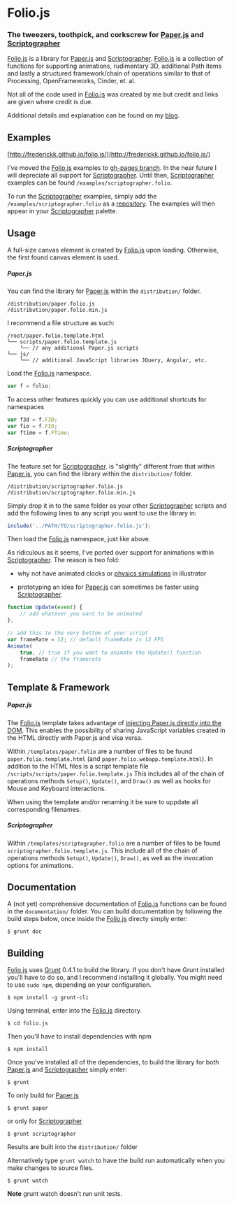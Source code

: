 Folio.js
============
### The tweezers, toothpick, and corkscrew for [Paper.js](http://paperjs.org/) and [Scriptographer](http://scriptographer.org/) ###


[Folio.js](http://kennethfrederick.de/foliojs/) is a library for [Paper.js](http://paperjs.org/) and [Scriptographer](http://scriptographer.org/). [Folio.js](http://kennethfrederick.de/foliojs/) is a collection of functions for supporting animations, rudimentary 3D, additional Path items and lastly a structured framework/chain of operations similar to that of Processing, OpenFrameworks, Cinder, et. al.

Not all of the code used in [Folio.js](http://kennethfrederick.de/foliojs/) was created by me but credit and links are given where credit is due.

Additional details and explanation can be found on my [blog](http://kenfrederick.blogspot.de/2012/12/paperjs-frederickkpaper.html).



Examples
-------------

[http://frederickk.github.io/folio.js/](http://frederickk.github.io/folio.js/)

I've moved the [Folio.js](http://kennethfrederick.de/foliojs/) examples to [gh-pages branch](https://github.com/frederickk/folio.js/tree/gh-pages). In the near future I will depreciate all support for [Scriptographer](http://scriptographer.org/). Until then, [Scriptographer](http://scriptographer.org/) examples can be found `/examples/scriptographer.folio`.

To run the [Scriptographer](http://scriptographer.org/) examples, simply add the `/examples/scriptographer.folio` as a [repository](http://scriptographer.org/news/2.8.050-is-out-welcome-on-board-cs5/). The examples will then appear in your [Scriptographer](http://scriptographer.org/) palette.



Usage
-------------

A full-size canvas element is created by [Folio.js](http://kennethfrederick.de/foliojs/) upon loading. Otherwise, the first found canvas element is used.

##### Paper.js #####

You can find the library for [Paper.js](http://paperjs.org/) within the `distribution/` folder.

```
/distribution/paper.folio.js
/distribution/paper.folio.min.js
```

I recommend a file structure as such:

```
/root/paper.folio.template.html
└── scripts/paper.folio.template.js
	└── // any additional Paper.js scripts
└── js/
	└── // additional JavaScript libraries JQuery, Angular, etc.
```

Load the [Folio.js](http://kennethfrederick.de/foliojs/) namespace.


```javascript
var f = folio;
```

To access other features quickly you can use additional shortcuts for namespaces

```javascript
var f3d = f.F3D;
var fio = f.FIO;
var ftime = f.FTime;
```

##### Scriptographer #####

The feature set for [Scriptographer](http://scriptographer.org/). is "slightly" different from that within [Paper.js](http://paperjs.org/), you can find the library within the `distribution/` folder.

```
/distribution/scriptographer.folio.js
/distribution/scriptographer.folio.min.js
```

Simply drop it in to the same folder as your other [Scriptographer](http://scriptographer.org/) scripts and add the following lines to any script you want to use the library in:

```javascript
include('../PATH/TO/scriptographer.folio.js');
```

Then load the [Folio.js](http://kennethfrederick.de/foliojs/) namespace, just like above.

As ridiculous as it seems, I've ported over support for animations within [Scriptographer](http://scriptographer.org/). The reason is two fold:

- why not have animated clocks or [physics simulations](https://vimeo.com/27951113) in illustrator

- prototyping an idea for [Paper.js](http://paperjs.org/) can sometimes be faster using [Scriptographer](http://scriptographer.org/).

```javascript
function Update(event) {
	// add whatever you want to be animated
};

// add this to the very bottom of your script
var frameRate = 12; // default frameRate is 12 FPS
Animate(
	true, // true if you want to animate the Update() function
	frameRate // the framerate
);
```





Template & Framework
-------------

##### Paper.js #####

The [Folio.js](http://kennethfrederick.de/foliojs/) template takes advantage of [injecting Paper.js directly into the DOM](http://Paper.js.org/tutorials/getting-started/using-javascript-directly/). This enables the possibility of sharing JavaScript variables created in the HTML directly with Paper.js and visa versa.

Within `/templates/paper.folio` are a number of files to be found `paper.folio.template.html` (and `paper.folio.webapp.template.html`). In addition to the HTML files is a script template file `/scripts/scripts/paper.folio.template.js` This includes all of the chain of operations methods `Setup()`, `Update()`, and `Draw()` as well as hooks for Mouse and Keyboard interactions.

When using the template and/or renaming it be sure to uppdate all corresponding filenames.


##### Scriptographer #####

Within `/templates/scriptographer.folio` are a number of files to be found `scriptographer.folio.template.js`. This include all of the chain of operations methods `Setup()`, `Update()`, `Draw()`, as well as the invocation options for animations.



Documentation
-------------

A (not yet) comprehensive documentation of [Folio.js](http://kennethfrederick.de/foliojs/) functions can be found in the `documentation/` folder. You can build documentation by following the build steps below, once inside the [Folio.js](http://kennethfrederick.de/foliojs/) directy simply enter:

```shell
$ grunt doc
```



Building
-------------

[Folio.js](http://kennethfrederick.de/foliojs/) uses [Grunt](http://gruntjs.com/) 0.4.1 to build the library. If you don't have Grunt installed you'll have to do so, and I recommend installing it globally. You might need to use `sudo npm`, depending on your configuration.

```shell
$ npm install -g grunt-cli
```

Using terminal, enter into the [Folio.js](http://kennethfrederick.de/foliojs/) directory.

```shell
$ cd folio.js
```

Then you'll have to install dependencies with npm

```shell
$ npm install
```

Once you've installed all of the dependencies, to build the library for both [Paper.js](http://paperjs.org/) and [Scriptographer](http://scriptographer.org/) simply enter:

```shell
$ grunt
```

To only build for [Paper.js](http://paperjs.org/)

```shell
$ grunt paper
```

or only for [Scriptographer](http://scriptographer.org/)

```shell
$ grunt scriptographer
```

Results are built into the `distribution/` folder

Alternatively type `grunt watch` to have the build run automatically when you make changes to source files.

```shell
$ grunt watch
```

**Note** grunt watch doesn't run unit tests.



